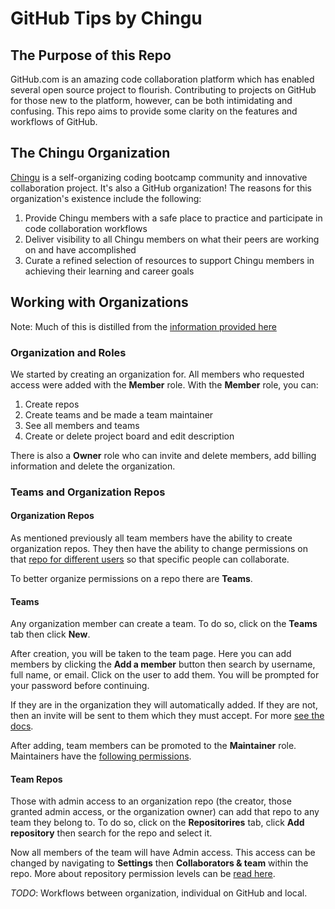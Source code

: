 # GitHub Tips by Chingu

## The Purpose of this Repo

GitHub.com is an amazing code collaboration platform which has enabled several open source project to flourish. Contributing to projects on GitHub for those new to the platform, however, can be both intimidating and confusing. This repo aims to provide some clarity on the features and workflows of GitHub.

## The Chingu Organization

[Chingu](https://tropicalchancer.github.io/projectus/) is a self-organizing coding bootcamp community and innovative collaboration project. It's also a GitHub organization! The reasons for this organization's existence include the following:

1. Provide Chingu members with a safe place to practice and participate in code collaboration workflows
2. Deliver visibility to all Chingu members on what their peers are working on and have accomplished
3. Curate a refined selection of resources to support Chingu members in achieving their learning and career goals


## Working with Organizations

Note: Much of this is distilled from the [information provided here](https://help.github.com/categories/setting-up-and-managing-organizations-and-teams/)

### Organization and Roles

We started by creating an organization for. All members who requested access were added with the **Member** role. With the **Member** role, you can:

1. Create repos
1. Create teams and be made a team maintainer
1. See all members and teams
1. Create or delete project board and edit description 

There is also a **Owner** role who can invite and delete members, add billing information and delete the organization.

### Teams and Organization Repos

#### Organization Repos 

As mentioned previously all team members have the ability to create organization repos. They then have the ability to change permissions on that [repo for different users](https://help.github.com/articles/repository-permission-levels-for-an-organization/#changing-repository-settings]) so that specific people can collaborate.

To better organize permissions on a repo there are **Teams**.

#### Teams

Any organization member can create a team. To do so, click on the **Teams** tab then click **New**. 

After creation, you will be taken to the team page. Here you can add members by clicking the **Add a member** button then search by username, full name, or email. Click on the user to add them. You will be prompted for your password before continuing.

If they are in the organization they will automatically added. If they are not, then an invite will be sent to them which they must accept. For more [see the docs](https://help.github.com/articles/adding-organization-members-to-a-team/).

After adding, team members can be promoted to the **Maintainer** role. Maintainers have the [following permissions](https://help.github.com/articles/repository-permission-levels-for-an-organization/#team-maintainers). 

#### Team Repos

Those with admin access to an organization repo (the creator, those granted admin access, or the organization owner) can add that repo to any team they belong to. To do so, click on the **Repositorires** tab, click **Add repository** then search for the repo and select it.

Now all members of the team will have Admin access. This access can be changed by navigating to **Settings** then **Collaborators & team** within the repo. More about repository permission levels can be [read here](https://help.github.com/articles/repository-permission-levels-for-an-organization/).

*TODO*: Workflows between organization, individual on GitHub and local.